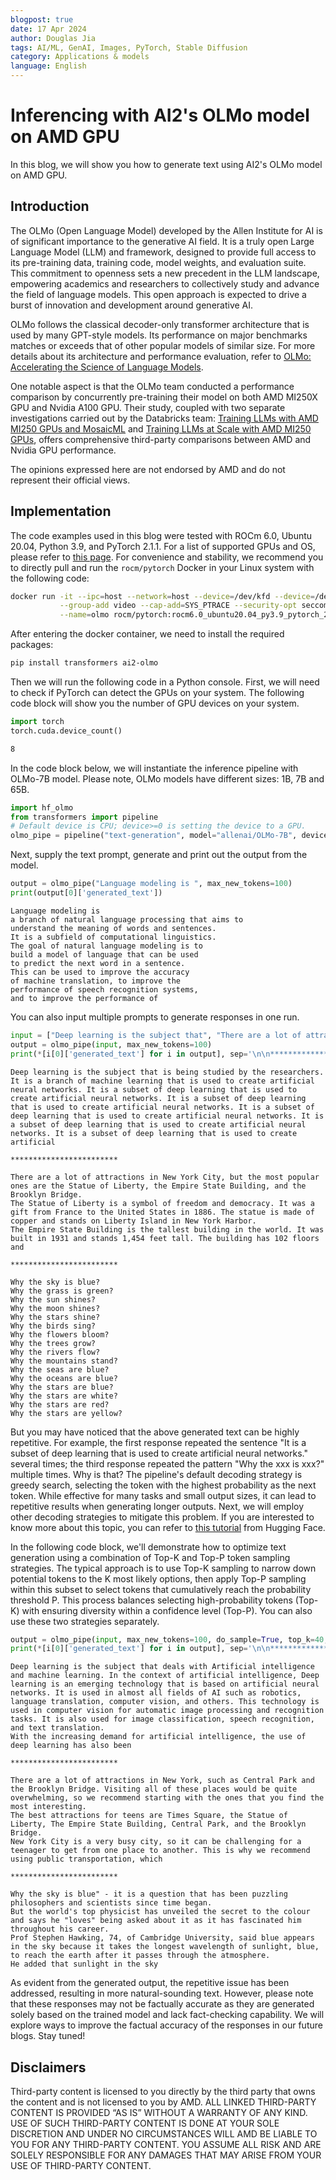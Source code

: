 ```yaml
---
blogpost: true
date: 17 Apr 2024
author: Douglas Jia
tags: AI/ML, GenAI, Images, PyTorch, Stable Diffusion
category: Applications & models
language: English
---
```

<head>
  <meta charset="UTF-8">
  <meta name="description" content="Inferencing with AI2's OLMo model on AMD GPU">
  <meta name="keywords" content="OLMo, AI2, Allen Institute for AI, GPU,
  AMD, MI300, MI250, LLM, ROCm, Open Source">
</head>

# Inferencing with AI2's OLMo model on AMD GPU

In this blog, we will show you how to generate text using AI2's OLMo model on AMD GPU.

## Introduction

The OLMo (Open Language Model) developed by the Allen Institute for AI is of significant importance to the generative AI field. It is a truly open Large Language Model (LLM) and framework, designed to provide full access to its pre-training data, training code, model weights, and evaluation suite. This commitment to openness sets a new precedent in the LLM landscape, empowering academics and researchers to collectively study and advance the field of language models. This open approach is expected to drive a burst of innovation and development around generative AI.

OLMo follows the classical decoder-only transformer architecture that is used by many GPT-style models. Its performance on major benchmarks matches or exceeds that of other popular models of similar size. For more details about its architecture and performance evaluation, refer to [OLMo: Accelerating the Science of Language Models](https://arxiv.org/abs/2402.00838).

One notable aspect is that the OLMo team conducted a performance comparison by concurrently pre-training their model on both AMD MI250X GPU and Nvidia A100 GPU. Their study, coupled with two separate investigations carried out by the Databricks team: [Training LLMs with AMD MI250 GPUs and MosaicML](https://www.databricks.com/blog/amd-mi250) and [Training LLMs at Scale with AMD MI250 GPUs](https://www.databricks.com/blog/training-llms-scale-amd-mi250-gpus), offers comprehensive third-party comparisons between AMD and Nvidia GPU performance.

The opinions expressed here are not endorsed by AMD and do not represent their official views.

## Implementation

The code examples used in this blog were tested with ROCm 6.0, Ubuntu 20.04, Python 3.9, and PyTorch 2.1.1. For a list of supported GPUs and OS, please refer to [this page](https://rocm.docs.amd.com/projects/install-on-linux/en/latest/reference/system-requirements.html). For convenience and stability, we recommend you to directly pull and run the `rocm/pytorch` Docker in your Linux system with the following code:

```sh
docker run -it --ipc=host --network=host --device=/dev/kfd --device=/dev/dri \
           --group-add video --cap-add=SYS_PTRACE --security-opt seccomp=unconfined \
           --name=olmo rocm/pytorch:rocm6.0_ubuntu20.04_py3.9_pytorch_2.1.1 /bin/bash
```

After entering the docker container, we need to install the required packages:

```sh
pip install transformers ai2-olmo
```

Then we will run the following code in a Python console. First, we will need to check if PyTorch can detect the GPUs on your system. The following code block will show you the number of GPU devices on your system.

```python
import torch
torch.cuda.device_count()
```

```sh
8
```

In the code block below, we will instantiate the inference pipeline with OLMo-7B model. Please note, OLMo models have different sizes: 1B, 7B and 65B.

```python
import hf_olmo
from transformers import pipeline
# Default device is CPU; device>=0 is setting the device to a GPU.
olmo_pipe = pipeline("text-generation", model="allenai/OLMo-7B", device=0)
```

Next, supply the text prompt, generate and print out the output from the model.

```python
output = olmo_pipe("Language modeling is ", max_new_tokens=100)
print(output[0]['generated_text'])
```

```text
Language modeling is 
a branch of natural language processing that aims to 
understand the meaning of words and sentences. 
It is a subfield of computational linguistics. 
The goal of natural language modeling is to 
build a model of language that can be used 
to predict the next word in a sentence. 
This can be used to improve the accuracy 
of machine translation, to improve the 
performance of speech recognition systems, 
and to improve the performance of 
```

You can also input multiple prompts to generate responses in one run.

```python
input = ["Deep learning is the subject that", "There are a lot of attractions in New York", "Why the sky is blue"]
output = olmo_pipe(input, max_new_tokens=100)
print(*[i[0]['generated_text'] for i in output], sep='\n\n************************\n\n')
```

```text
Deep learning is the subject that is being studied by the researchers. It is a branch of machine learning that is used to create artificial neural networks. It is a subset of deep learning that is used to create artificial neural networks. It is a subset of deep learning that is used to create artificial neural networks. It is a subset of deep learning that is used to create artificial neural networks. It is a subset of deep learning that is used to create artificial neural networks. It is a subset of deep learning that is used to create artificial

************************

There are a lot of attractions in New York City, but the most popular ones are the Statue of Liberty, the Empire State Building, and the Brooklyn Bridge.
The Statue of Liberty is a symbol of freedom and democracy. It was a gift from France to the United States in 1886. The statue is made of copper and stands on Liberty Island in New York Harbor.
The Empire State Building is the tallest building in the world. It was built in 1931 and stands 1,454 feet tall. The building has 102 floors and

************************

Why the sky is blue?
Why the grass is green?
Why the sun shines?
Why the moon shines?
Why the stars shine?
Why the birds sing?
Why the flowers bloom?
Why the trees grow?
Why the rivers flow?
Why the mountains stand?
Why the seas are blue?
Why the oceans are blue?
Why the stars are blue?
Why the stars are white?
Why the stars are red?
Why the stars are yellow?
```

But you may have noticed that the above generated text can be highly repetitive. For example, the first response repeated the sentence "It is a subset of deep learning that is used to create artificial neural networks." several times; the third response repeated the pattern "Why the xxx is xxx?" multiple times. Why is that? The pipeline's default decoding strategy is greedy search, selecting the token with the highest probability as the next token. While effective for many tasks and small output sizes, it can lead to repetitive results when generating longer outputs. Next, we will employ other decoding strategies to mitigate this problem. If you are interested to know more about this topic, you can refer to [this tutorial](https://huggingface.co/docs/transformers/en/generation_strategies) from Hugging Face.

In the following code block, we'll demonstrate how to optimize text generation using a combination of Top-K and Top-P token sampling strategies. The typical approach is to use Top-K sampling to narrow down potential tokens to the K most likely options, then apply Top-P sampling within this subset to select tokens that cumulatively reach the probability threshold P. This process balances selecting high-probability tokens (Top-K) with ensuring diversity within a confidence level (Top-P). You can also use these two strategies separately.

```python
output = olmo_pipe(input, max_new_tokens=100, do_sample=True, top_k=40, top_p=0.95)
print(*[i[0]['generated_text'] for i in output], sep='\n\n************************\n\n')
```

```text
Deep learning is the subject that deals with Artificial intelligence and machine learning. In the context of artificial intelligence, Deep learning is an emerging technology that is based on artificial neural networks. It is used in almost all fields of AI such as robotics, language translation, computer vision, and others. This technology is used in computer vision for automatic image processing and recognition tasks. It is also used for image classification, speech recognition, and text translation.
With the increasing demand for artificial intelligence, the use of deep learning has also been

************************

There are a lot of attractions in New York, such as Central Park and the Brooklyn Bridge. Visiting all of these places would be quite overwhelming, so we recommend starting with the ones that you find the most interesting.
The best attractions for teens are Times Square, the Statue of Liberty, The Empire State Building, Central Park, and the Brooklyn Bridge.
New York City is a very busy city, so it can be challenging for a teenager to get from one place to another. This is why we recommend using public transportation, which

************************

Why the sky is blue" - it is a question that has been puzzling philosophers and scientists since time began.
But the world's top physicist has unveiled the secret to the colour and says he "loves" being asked about it as it has fascinated him throughout his career.
Prof Stephen Hawking, 74, of Cambridge University, said blue appears in the sky because it takes the longest wavelength of sunlight, blue, to reach the earth after it passes through the atmosphere.
He added that sunlight in the sky
```

As evident from the generated output, the repetitive issue has been addressed, resulting in more natural-sounding text. However, please note that these responses may not be factually accurate as they are generated solely based on the trained model and lack fact-checking capability. We will explore ways to improve the factual accuracy of the responses in our future blogs. Stay tuned!

## Disclaimers

Third-party content is licensed to you directly by the third party that owns the content and is not licensed to you by AMD. ALL LINKED THIRD-PARTY CONTENT IS PROVIDED “AS IS” WITHOUT A WARRANTY OF ANY KIND. USE OF SUCH THIRD-PARTY CONTENT IS DONE AT YOUR SOLE DISCRETION AND UNDER NO CIRCUMSTANCES WILL AMD BE LIABLE TO YOU FOR ANY THIRD-PARTY CONTENT. YOU ASSUME ALL RISK AND ARE SOLELY RESPONSIBLE FOR ANY DAMAGES THAT MAY ARISE FROM YOUR USE OF THIRD-PARTY CONTENT.
